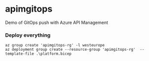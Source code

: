 # apimgitops
Demo of GitOps push with Azure API Management

### Deploy everything

```
az group create 'apimgitops-rg' -l westeurope
az deployment group create --resource-group 'apimgitops-rg'  --template-file .\platform.bicep
```